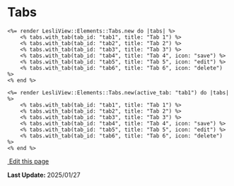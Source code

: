 # Tabs

```erb
<%= render LesliView::Elements::Tabs.new do |tabs| %>
    <% tabs.with_tab(tab_id: "tab1", title: "Tab 1") %>
    <% tabs.with_tab(tab_id: "tab2", title: "Tab 2") %>
    <% tabs.with_tab(tab_id: "tab3", title: "Tab 3") %>
    <% tabs.with_tab(tab_id: "tab4", title: "Tab 4", icon: "save") %>
    <% tabs.with_tab(tab_id: "tab5", title: "Tab 5", icon: "edit") %>
    <% tabs.with_tab(tab_id: "tab6", title: "Tab 6", icon: "delete") %>
<% end %>
```


```erb
<%= render LesliView::Elements::Tabs.new(active_tab: "tab1") do |tabs| %>
    <% tabs.with_tab(tab_id: "tab1", title: "Tab 1") %>
    <% tabs.with_tab(tab_id: "tab2", title: "Tab 2") %>
    <% tabs.with_tab(tab_id: "tab3", title: "Tab 3") %>
    <% tabs.with_tab(tab_id: "tab4", title: "Tab 4", icon: "save") %>
    <% tabs.with_tab(tab_id: "tab5", title: "Tab 5", icon: "edit") %>
    <% tabs.with_tab(tab_id: "tab6", title: "Tab 6", icon: "delete") %>
<% end %>
```

<section class="lesli-markdown-info">
    <p><a target="blank" href="../LesliBuilder/gems/LesliView/tree/master/docs/component-tabs.md"><i class="ri-external-link-fill"></i>&nbsp;Edit this page</a><p/>
    <p><b>Last Update: </b>2025/01/27</p>
</section>

<!-- This code was automatically generated -->
<!-- to update this docs please run rake docs:build -->

